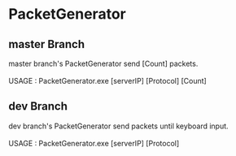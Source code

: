 # PacketGenerator

## master Branch
master branch's PacketGenerator send [Count] packets.  
<br>USAGE : PacketGenerator.exe [serverIP] [Protocol] [Count]

## dev Branch
dev branch's PacketGenerator send packets until keyboard input.  
<br>USAGE : PacketGenerator.exe [serverIP] [Protocol]
